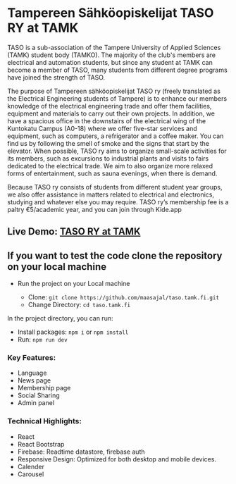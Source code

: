 # Tampereen Sähköopiskelijat TASO RY at TAMK

TASO is a sub-association of the Tampere University of Applied Sciences (TAMK) student body (TAMKO). The majority of the club's members are electrical and automation students, but since any student at TAMK can become a member of TASO, many students from different degree programs have joined the strength of TASO.

The purpose of Tampereen sähköopiskelijat TASO ry (freely translated as the Electrical Engineering students of Tampere) is to enhance our members knowledge of the electrical engineering trade and offer them facilities, equipment and materials to carry out their own projects. In addition, we have a spacious office in the downstairs of the electrical wing of the Kuntokatu Campus (A0-18) where we offer five-star services and equipment, such as computers, a refrigerator and a coffee maker. You can find us by following the smell of smoke and the signs that start by the elevator. When possible, TASO ry aims to organize small-scale activities for its members, such as excursions to industrial plants and visits to fairs dedicated to the electrical trade. We aim to also organize more relaxed forms of entertainment, such as sauna evenings, when there is demand.

Because TASO ry consists of students from different student year groups, we also offer assistance in matters related to electrical and electronics, studying and whatever else you may require. TASO ry’s membership fee is a paltry €5/academic year, and you can join through Kide.app

## Live Demo: [TASO RY at TAMK](https://taso-tamk-fi.netlify.app)

## If you want to test the code clone the repository on your local machine

* Run the project on your Local machine

  - Clone: `git clone https://github.com/maasajal/taso.tamk.fi.git`
  - Change Directory: `cd taso.tamk.fi`

In the project directory, you can run:

  - Install packages: `npm i` or `npm install`
  - Run: `npm run dev`

### Key Features:

- Language
- News page
- Membership page
- Social Sharing 
- Admin panel

### Technical Highlights:

- React
- React Bootstrap
- Firebase: Readtime datastore, firebase auth
- Responsive Design: Optimized for both desktop and mobile devices.
- Calender
- Carousel
